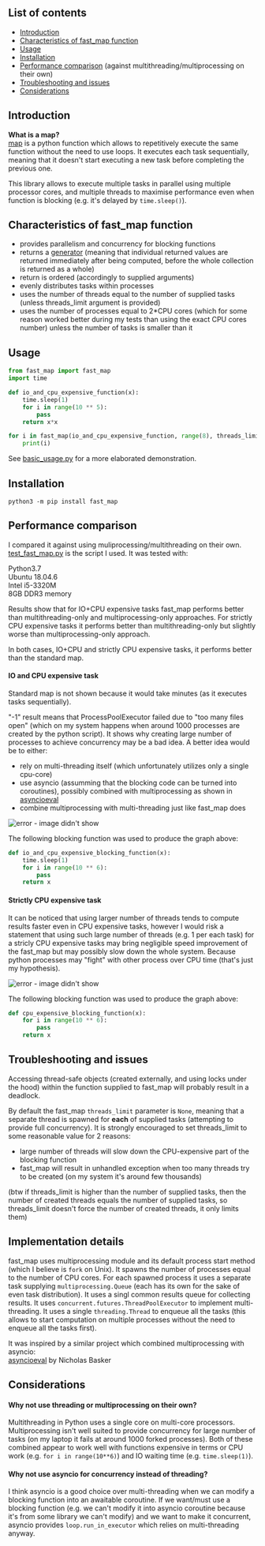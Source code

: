 ## List of contents
* [Introduction](#introduction)    
* [Characteristics of fast\_map function](#characteristics-of-fast-map-function)  
* [Usage](#usage)  
* [Installation](#installation)  
* [Performance comparison](#performance-comparison) (against multithreading/multiprocessing on their own)   
* [Troubleshooting and issues](#troubleshooting-and-issues)  
* [Considerations](#considerations)  

## Introduction
**What is a map?**  
[map](https://www.w3schools.com/python/ref_func_map.asp) is a python function which allows to repetitively execute the same function without the need to use loops. It executes each task sequentially, meaning that it doesn't start executing a new task before completing the previous one.  

This library allows to execute multiple tasks in parallel using multiple processor cores, and multiple threads to maximise performance even when function is blocking (e.g. it's delayed by `time.sleep()`).  

## Characteristics of fast\_map function
* provides parallelism and concurrency for blocking functions    
* returns a [generator](https://stackoverflow.com/a/70233705/4620679) (meaning that individual returned values are returned immediately after being computed, before the whole collection is returned as a whole)  
* return is ordered (accordingly to supplied arguments)  
* evenly distributes tasks within processes  
* uses the number of threads equal to the number of supplied tasks (unless threads\_limit argument is provided)  
* uses the number of processes equal to 2\*CPU cores (which for some reason worked better during my tests than using the exact CPU cores number) unless the number of tasks is smaller than it  


## Usage
```python
from fast_map import fast_map
import time

def io_and_cpu_expensive_function(x):
    time.sleep(1)
    for i in range(10 ** 5):
        pass
    return x*x

for i in fast_map(io_and_cpu_expensive_function, range(8), threads_limit=None):
    print(i)
```

See [basic\_usage.py](https://github.com/michalmonday/fast_map/tree/master/examples/basic_usage.py) for a more elaborated demonstration.  

## Installation

`python3 -m pip install fast_map`


## Performance comparison
I compared it against using muliprocessing/multithreading on their own. [test\_fast\_map.py](https://github.com/michalmonday/fast_map/tree/master/test/test_fast_map.py ) is the script I used. It was tested with:  
  
Python3.7  
Ubuntu 18.04.6  
Intel i5-3320M   
8GB DDR3 memory

Results show that for IO+CPU expensive tasks fast\_map performs better than multithreading-only and multiprocessing-only approaches. For strictly CPU expensive tasks it performs better than multithreading-only but slightly worse than multiprocessing-only approach.  

In both cases, IO+CPU and strictly CPU expensive tasks, it performs better than the standard map.  

#### IO and CPU expensive task
Standard map is not shown because it would take minutes (as it executes tasks sequentially).  

"-1" result means that ProcessPoolExecutor failed due to "too many files open" (which on my system happens when around 1000 processes are created by the python script). It shows why creating large number of processes to achieve concurrency may be a bad idea. A better idea would be to either:  
* rely on multi-threading itself (which unfortunately utilizes only a single cpu-core)  
* use asyncio (assumming that the blocking code can be turned into coroutines), possibly combined with multiprocessing as shown in [asyncioeval](https://github.com/nbasker/tools/tree/master/asyncioeval)  
* combine multiprocessing with multi-threading just like fast\_map does  

![error - image didn't show](https://github.com/michalmonday/fast_map/blob/master/images/io_and_cpu.png?raw=true)

The following blocking function was used to produce the graph above:  

```python
def io_and_cpu_expensive_blocking_function(x):
    time.sleep(1)
    for i in range(10 ** 6):
        pass
    return x
```

#### Strictly CPU expensive task

It can be noticed that using larger number of threads tends to compute results faster even in CPU expensive tasks, however I would risk a statement that using such large number of threads (e.g. 1 per each task) for a stricly CPU expensive tasks may bring negligible speed improvement of the fast\_map but may possibly slow down the whole system. Because python processes may "fight" with other process over CPU time (that's just my hypothesis).  

![error - image didn't show](https://github.com/michalmonday/fast_map/blob/master/images/cpu_only.png?raw=true)  

The following blocking function was used to produce the graph above:  

```python
def cpu_expensive_blocking_function(x):
    for i in range(10 ** 6):
        pass
    return x
```


## Troubleshooting and issues 
Accessing thread-safe objects (created externally, and using locks under the hood) within the function supplied to fast\_map will probably result in a deadlock.

By default the fast\_map `threads_limit` parameter is `None`, meaning that a separate thread is spawned for **each** of supplied tasks (attempting to provide full concurrency). It is strongly encouraged to set threads\_limit to some reasonable value for 2 reasons:  
* large number of threads will slow down the CPU-expensive part of the blocking function  
* fast\_map will result in unhandled exception when too many threads try to be created (on my system it's around few thousands)   

(btw if threads\_limit is higher than the number of supplied tasks, then the number of created threads equals the number of supplied tasks, so threads\_limit doesn't force the number of created threads, it only limits them)  

## Implementation details
fast\_map uses multiprocessing module and its default process start method (which I believe is `fork` on Unix). It spawns the number of processes equal to the number of CPU cores. For each spawned process it uses a separate task supplying `multiprocessing.Queue` (each has its own for the sake of even task distribution). It uses a singl common results queue for collecting results. It uses `concurrent.futures.ThreadPoolExecutor` to implement multi-threading. It uses a single `threading.Thread` to enqueue all the tasks (this allows to start computation on multiple processes without the need to enqueue all the tasks first).   

It was inspired by a similar project which combined multiprocessing with asyncio:  
[asyncioeval](https://github.com/nbasker/tools/tree/master/asyncioeval) by Nicholas Basker


## Considerations
#### Why not use threading or multiprocessing on their own?  
Multithreading in Python uses a single core on multi-core processors. Multiprocessing isn't well suited to provide concurrency for large number of tasks (on my laptop it fails at around 1000 forked processes). Both of these combined appear to work well with functions expensive in terms or CPU work (e.g. `for i in range(10**6)`) and IO waiting time (e.g. `time.sleep(1)`).  

#### Why not use asyncio for concurrency instead of threading?  
I think asyncio is a good choice over multi-threading when we can modify a blocking function into an awaitable coroutine. If we want/must use a blocking function (e.g. we can't modify it into asyncio coroutine because it's from some library we can't modify) and we want to make it concurrent, asyncio provides `loop.run_in_executor` which relies on multi-threading anyway.   



